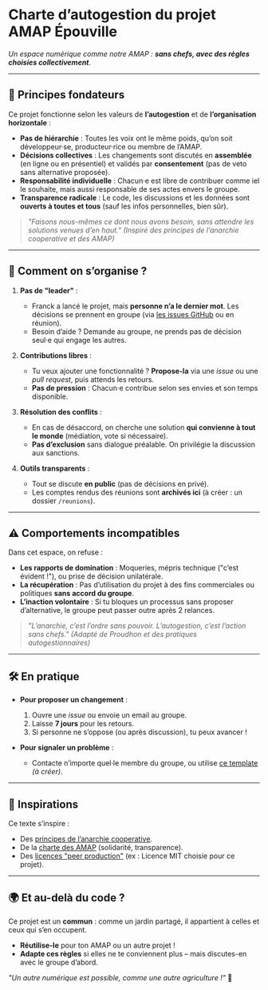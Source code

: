 # Charte d’autogestion du projet AMAP Épouville
*Un espace numérique comme notre AMAP : **sans chefs, avec des règles choisies collectivement**.*

---

## 🌿 Principes fondateurs
Ce projet fonctionne selon les valeurs de **l’autogestion** et de **l’organisation horizontale** :
- **Pas de hiérarchie** : Toutes les voix ont le même poids, qu’on soit développeur·se, producteur·rice ou membre de l’AMAP.
- **Décisions collectives** : Les changements sont discutés en **assemblée** (en ligne ou en présentiel) et validés par **consentement** (pas de veto sans alternative proposée).
- **Responsabilité individuelle** : Chacun·e est libre de contribuer comme iel le souhaite, mais aussi responsable de ses actes envers le groupe.
- **Transparence radicale** : Le code, les discussions et les données sont **ouverts à toutes et tous** (sauf les infos personnelles, bien sûr).

> *"Faisons nous-mêmes ce dont nous avons besoin, sans attendre les solutions venues d’en haut."*
> *(Inspiré des principes de l’anarchie cooperative et des AMAP)*

---

## 🤲 Comment on s’organise ?
1. **Pas de "leader"** :
   - Franck a lancé le projet, mais **personne n’a le dernier mot**. Les décisions se prennent en groupe (via [les issues GitHub](https://github.com/ton-pseudo/amap-epouville/issues) ou en réunion).
   - Besoin d’aide ? Demande au groupe, ne prends pas de décision seul·e qui engage les autres.

2. **Contributions libres** :
   - Tu veux ajouter une fonctionnalité ? **Propose-la** via une *issue* ou une *pull request*, puis attends les retours.
   - **Pas de pression** : Chacun·e contribue selon ses envies et son temps disponible.

3. **Résolution des conflits** :
   - En cas de désaccord, on cherche une solution **qui convienne à tout le monde** (médiation, vote si nécessaire).
   - **Pas d’exclusion** sans dialogue préalable. On privilégie la discussion aux sanctions.

4. **Outils transparents** :
   - Tout se discute **en public** (pas de décisions en privé).
   - Les comptes rendus des réunions sont **archivés ici** (à créer : un dossier `/reunions`).

---

## ⚠️ Comportements incompatibles
Dans cet espace, on refuse :
- **Les rapports de domination** : Moqueries, mépris technique ("c’est évident !"), ou prise de décision unilatérale.
- **La récupération** : Pas d’utilisation du projet à des fins commerciales ou politiques **sans accord du groupe**.
- **L’inaction volontaire** : Si tu bloques un processus sans proposer d’alternative, le groupe peut passer outre après 2 relances.

> *"L’anarchie, c’est l’ordre sans pouvoir. L’autogestion, c’est l’action sans chefs."*
> *(Adapté de Proudhon et des pratiques autogestionnaires)*

---

## 🛠️ En pratique
- **Pour proposer un changement** :
  1. Ouvre une *issue* ou envoie un email au groupe.
  2. Laisse **7 jours** pour les retours.
  3. Si personne ne s’oppose (ou après discussion), tu peux avancer !

- **Pour signaler un problème** :
  - Contacte n’importe quel·le membre du groupe, ou utilise [ce template](https://github.com/ton-pseudo/amap-epouville/issues/new?template=signalement.md) *(à créer)*.

---

## 📜 Inspirations
Ce texte s’inspire :
- Des [principes de l’anarchie cooperative](https://fr.wikipedia.org/wiki/Anarchisme_coop%C3%A9ratif).
- De la [charte des AMAP](https://reseaumamap.org/les-amap/charte-des-amap) (solidarité, transparence).
- Des [licences "peer production"](https://wiki.p2pfoundation.net/Category:License) (ex : Licence MIT choisie pour ce projet).

---
## 🌍 Et au-delà du code ?
Ce projet est un **commun** : comme un jardin partagé, il appartient à celles et ceux qui s’en occupent.
- **Réutilise-le** pour ton AMAP ou un autre projet !
- **Adapte ces règles** si elles ne te conviennent plus – mais discutes-en avec le groupe d’abord.

*"Un autre numérique est possible, comme une autre agriculture !"* 🌱

